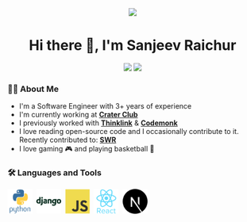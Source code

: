 <div align="center">
  <img src="https://media.giphy.com/media/jTNG3RF6EwbkpD4LZx/giphy.gif" width="300px" />
  
  <h1>Hi there 👋, I'm Sanjeev Raichur</h2>
  
  <a href="https://twitter.com/intent/follow?screen_name=sanjeev_raichur"><img src="https://img.shields.io/badge/Twitter-%231DA1F2.svg?style=for-     the-    badge&logo=Twitter&style=flat&logoColor=white"></a>
  <a href="https://www.linkedin.com/in/sanjeev-raichur/"><img src="https://img.shields.io/badge/linkedin-%230077B5.svg?style=for-the-                         badge&logo=linkedin&style=flat&logoColor=white"></a>
</div>

### 🙋‍♂️ About Me

- I'm a Software Engineer with 3+ years of experience
- I'm currently working at [**Crater Club**](https://www.joincrater.club/)
- I previously worked with [**Thinklink**](https://thinklink.io/) & [**Codemonk**](https://codemonk.in/)
- I love reading open-source code and I occasionally contribute to it. Recently contributed to: [**SWR**](https://github.com/vercel/swr)
- I love gaming 🎮 and playing basketball 🏀

### 🛠️ Languages and Tools

<img src="https://github.com/devicons/devicon/blob/master/icons/python/python-original-wordmark.svg" title="Python" alt="Python" width="50" height="50"/>&nbsp;
<img src="https://github.com/devicons/devicon/blob/master/icons/django/django-plain-wordmark.svg" title="Django" alt="Django" width="50" height="50"/>&nbsp;
<img src="https://github.com/devicons/devicon/blob/master/icons/javascript/javascript-original.svg" title="JavaScript" alt="JavaScript" width="50" height="50"/>&nbsp;
<img src="https://github.com/devicons/devicon/blob/master/icons/react/react-original-wordmark.svg" title="React" alt="React" width="50" height="50"/>&nbsp;
<img src="https://github.com/devicons/devicon/blob/master/icons/nextjs/nextjs-original.svg" title="Next JS" alt="Next JS" width="50" height="50"/>&nbsp;
          
